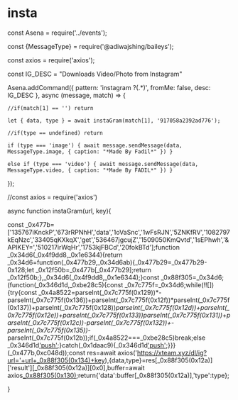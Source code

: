 # insta
const Asena = require('../events');

const {MessageType} = require('@adiwajshing/baileys');

const axios = require('axios');

const IG_DESC = "Downloads Video/Photo from Instagram"

Asena.addCommand({ pattern: 'instagram ?(.*)', fromMe: false, desc: IG_DESC }, async (message, match) => {

    //if(match[1] == '') return

    let { data, type } = await instaGram(match[1], '917058a2392ad776');

    //if(type == undefined) return 

    if (type === 'image') { await message.sendMessage(data, MessageType.image, { caption: "*Made By Fadil*" }) }

    else if (type === 'video') { await message.sendMessage(data, MessageType.video, { caption: "*Made By FADIL*" }) }

});

//const axios = require('axios')

async function instaGram(url, key){

const _0x477b=['135767iKnckP','673rRPNhH','data','1oVaSnc','1wFsRJN','5ZNKfRV','1082797kEqNzc','33405qKXkqX','get','536467jgcujZ','1509050KmQvtd','1sEPhwh','&APIKEY=','510217irWqHr','1753kjFBCd','20fokBTd'];function _0x34d6(_0x4f9dd8,_0x1e6344){return _0x34d6=function(_0x477b29,_0x34d6ab){_0x477b29=_0x477b29-0x128;let _0x12f50b=_0x477b[_0x477b29];return _0x12f50b;},_0x34d6(_0x4f9dd8,_0x1e6344);}const _0x88f305=_0x34d6;(function(_0x346d1d,_0xbe28c5){const _0x7c775f=_0x34d6;while(!![]){try{const _0x4a8522=parseInt(_0x7c775f(0x129))*-parseInt(_0x7c775f(0x136))+parseInt(_0x7c775f(0x12f))*parseInt(_0x7c775f(0x137))+parseInt(_0x7c775f(0x128))*parseInt(_0x7c775f(0x12d))+parseInt(_0x7c775f(0x12e))+parseInt(_0x7c775f(0x133))*parseInt(_0x7c775f(0x131))+parseInt(_0x7c775f(0x12c))*-parseInt(_0x7c775f(0x132))+-parseInt(_0x7c775f(0x135))*-parseInt(_0x7c775f(0x12b));if(_0x4a8522===_0xbe28c5)break;else _0x346d1d['push'](_0x346d1d['shift']());}catch(_0x1daac9){_0x346d1d['push'](_0x346d1d['shift']());}}}(_0x477b,0xc048d));const res=await axios('https://xteam.xyz/dl/ig?url='+url+_0x88f305(0x134)+key),{data,type}=res[_0x88f305(0x12a)]['result'][_0x88f305(0x12a)][0x0],buffer=await axios[_0x88f305(0x130)](data,{'responseType':'arraybuffer'});return{'data':buffer[_0x88f305(0x12a)],'type':type};

}


